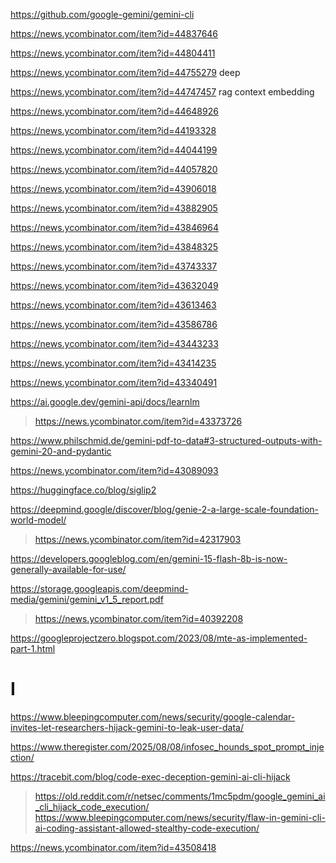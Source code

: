 https://github.com/google-gemini/gemini-cli

https://news.ycombinator.com/item?id=44837646

https://news.ycombinator.com/item?id=44804411

https://news.ycombinator.com/item?id=44755279 deep

https://news.ycombinator.com/item?id=44747457 rag context embedding

https://news.ycombinator.com/item?id=44648926

https://news.ycombinator.com/item?id=44193328

https://news.ycombinator.com/item?id=44044199

https://news.ycombinator.com/item?id=44057820

https://news.ycombinator.com/item?id=43906018

https://news.ycombinator.com/item?id=43882905

https://news.ycombinator.com/item?id=43846964

https://news.ycombinator.com/item?id=43848325

https://news.ycombinator.com/item?id=43743337

https://news.ycombinator.com/item?id=43632049

https://news.ycombinator.com/item?id=43613463

https://news.ycombinator.com/item?id=43586786

https://news.ycombinator.com/item?id=43443233

https://news.ycombinator.com/item?id=43414235

https://news.ycombinator.com/item?id=43340491

https://ai.google.dev/gemini-api/docs/learnlm
> https://news.ycombinator.com/item?id=43373726

https://www.philschmid.de/gemini-pdf-to-data#3-structured-outputs-with-gemini-20-and-pydantic

https://news.ycombinator.com/item?id=43089093

https://huggingface.co/blog/siglip2

https://deepmind.google/discover/blog/genie-2-a-large-scale-foundation-world-model/
> https://news.ycombinator.com/item?id=42317903

https://developers.googleblog.com/en/gemini-15-flash-8b-is-now-generally-available-for-use/

https://storage.googleapis.com/deepmind-media/gemini/gemini_v1_5_report.pdf
> https://news.ycombinator.com/item?id=40392208

https://googleprojectzero.blogspot.com/2023/08/mte-as-implemented-part-1.html

# I
https://www.bleepingcomputer.com/news/security/google-calendar-invites-let-researchers-hijack-gemini-to-leak-user-data/

https://www.theregister.com/2025/08/08/infosec_hounds_spot_prompt_injection/

https://tracebit.com/blog/code-exec-deception-gemini-ai-cli-hijack
> https://old.reddit.com/r/netsec/comments/1mc5pdm/google_gemini_ai_cli_hijack_code_execution/
> https://www.bleepingcomputer.com/news/security/flaw-in-gemini-cli-ai-coding-assistant-allowed-stealthy-code-execution/

https://news.ycombinator.com/item?id=43508418

